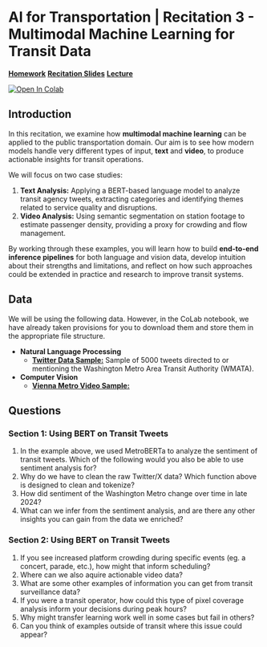 # AI for Transportation | Recitation 3 - Multimodal Machine Learning for Transit Data

[**Homework**](../../homeworks/homework_3.pdf)
[**Recitation Slides**](./recitation_3_slides.pdf)
[**Lecture**](../../lectures/lecture_3.md)

<a target="_blank" href="https://colab.research.google.com/github/jtl-transit/UAI-Transportation-2025/blob/main/recitations/recitation_3/recitation_3_code.ipynb">
  <img src="https://colab.research.google.com/assets/colab-badge.svg" alt="Open In Colab"/>
</a>

## Introduction

In this recitation, we examine how **multimodal machine learning** can be applied to the public transportation domain. Our aim is to see how modern models handle very different types of input, **text** and **video**, to produce actionable insights for transit operations.

We will focus on two case studies:  

1. **Text Analysis:** Applying a BERT-based language model to analyze transit agency tweets, extracting categories and identifying themes related to service quality and disruptions.  
2. **Video Analysis:** Using semantic segmentation on station footage to estimate passenger density, providing a proxy for crowding and flow management.  

By working through these examples, you will learn how to build **end-to-end inference pipelines** for both language and vision data, develop intuition about their strengths and limitations, and reflect on how such approaches could be extended in practice and research to improve transit systems.  

## Data

We will be using the following data. However, in the CoLab notebook, we have already taken provisions for you to download them and store them in the appropriate file structure.

- **Natural Language Processing**
  - [**Twitter Data Sample:**](https://drive.google.com/file/d/1ucmdRh5s_KuWxOWdfZhbcNL2ACtedO85/view?usp=drive_link) Sample of 5000 tweets directed to or mentioning the Washington Metro Area Transit Authority (WMATA).
- **Computer Vision**
  - [**Vienna Metro Video Sample:**](https://drive.google.com/file/d/1Mj8nESD2IcqoqJen_X9dhJlTn3iaVPe2/view?usp=drive_link)

## Questions

### Section 1: Using BERT on Transit Tweets 

1. In the example above, we used MetroBERTa to analyze the sentiment of transit tweets. Which of the following would you also be able to use sentiment analysis for?
2. Why do we have to clean the raw Twitter/X data? Which function above is designed to clean and tokenize?
3. How did sentiment of the Washington Metro change over time in late 2024?
4. What can we infer from the sentiment analysis, and are there any other insights you can gain from the data we enriched?


### Section 2: Using BERT on Transit Tweets 

1. If you see increased platform crowding during specific events (eg. a concert, parade, etc.), how might that inform scheduling?
2. Where can we also aquire actionable video data?
3. What are some other examples of information you can get from transit surveillance data?
4. If you were a transit operator, how could this type of pixel coverage analysis inform your decisions during peak hours?  
5. Why might transfer learning work well in some cases but fail in others?
6. Can you think of examples outside of transit where this issue could appear?